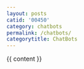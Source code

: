 ```yaml
---
layout: posts
catid: '00450'
category: chatbots
permalink: /chatbots/
categorytitle: ChatBots
---
```


{{ content }}